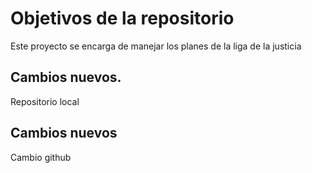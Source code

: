 # Objetivos de la repositorio

Este proyecto se encarga de manejar los planes de la liga de la justicia


## Cambios nuevos.
Repositorio local
## Cambios nuevos

Cambio github
